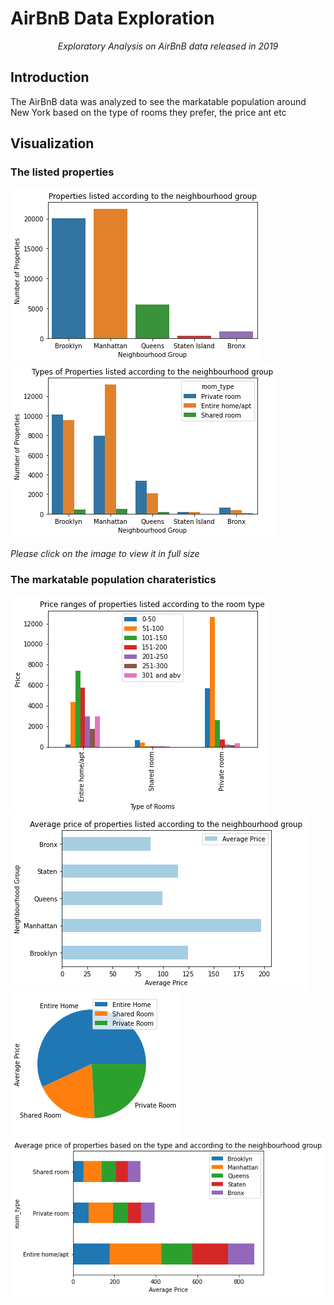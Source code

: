 # AirBnB Data Exploration

<p align="center"><i>Exploratory Analysis on AirBnB data released in 2019</i></p>

## Introduction

<p> The AirBnB data was analyzed to see the markatable population around New York based on the type of rooms they prefer, the price ant etc</p>

## Visualization

### The listed properties

<img src="https://github.com/Sharvin1106/AirBnB-Data-Exploration/blob/main/imageAir/list%20property%201.png"/>
<img src="https://github.com/Sharvin1106/AirBnB-Data-Exploration/blob/main/imageAir/list%20property%202.png"/>

<i> Please click on the image to view it in full size </i>

### The markatable population charateristics 

<img src="https://raw.githubusercontent.com/Sharvin1106/AirBnB-Data-Exploration/main/imageAir/charac%201.png" />
<img src="https://raw.githubusercontent.com/Sharvin1106/AirBnB-Data-Exploration/main/imageAir/charac%202.png" />
<img src="https://raw.githubusercontent.com/Sharvin1106/AirBnB-Data-Exploration/main/imageAir/Charac%203.png" />
<img src="https://raw.githubusercontent.com/Sharvin1106/AirBnB-Data-Exploration/main/imageAir/charac%204.png" />

